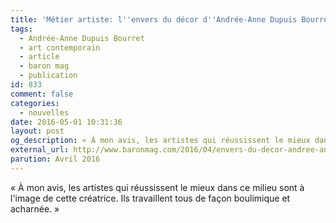 ```yaml
---
title: 'Métier artiste: l''envers du décor d''Andrée-Anne Dupuis Bourret'
tags:
  - Andrée-Anne Dupuis Bourret
  - art contemporain
  - article
  - baron mag
  - publication
id: 833
comment: false
categories:
  - nouvelles
date: 2016-05-01 10:31:36
layout: post
og_description: « À mon avis, les artistes qui réussissent le mieux dans ce milieu sont à l'image...»
external_url: http://www.baronmag.com/2016/04/envers-du-decor-andree-anne-dupuis-bourret/ 
parution: Avril 2016
---
```

« À mon avis, les artistes qui réussissent le mieux dans ce milieu sont à l'image de cette créatrice. Ils travaillent tous de façon boulimique et acharnée. »
